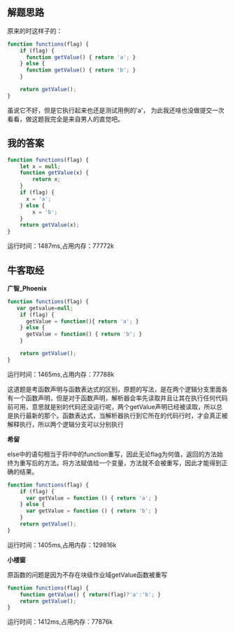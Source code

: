 ## 解题思路

原来的时这样子的：

```js
function functions(flag) {
    if (flag) {
      function getValue() { return 'a'; }
    } else {
      function getValue() { return 'b'; }
    }

    return getValue();
}
```

虽说它不好，但是它执行起来也还是测试用例的'a'， 为此我还啥也没做提交一次看看，做这题我完全是来自男人的直觉吧。

## 我的答案

```js
function functions(flag) {
    let x = null;
    function getValue(x) {
        return x;
    }
    if (flag) {
      x = 'a';
    } else {
        x = 'b';
    }
    return getValue(x);
}
```
运行时间：1487ms,占用内存：77772k

## 牛客取经

**广智_Phoenix**

```js
function functions(flag) {
   var getvalue=null;
    if (flag) {
      getValue = function(){ return 'a'; }
    } else {
      getValue = function() { return 'b'; }
    }

    return getValue();
}
```
运行时间：1465ms,占用内存：77788k

这道题是考函数声明与函数表达式的区别，原题的写法，是在两个逻辑分支里面各有一个函数声明，但是对于函数声明，解析器会率先读取并且让其在执行任何代码前可用，意思就是别的代码还没运行呢，两个getValue声明已经被读取，所以总是执行最新的那个。函数表达式，当解析器执行到它所在的代码行时，才会真正被解释执行，所以两个逻辑分支可以分别执行

**希留**

else中的语句相当于将if中的function重写，因此无论flag为何值，返回的方法始终为重写后的方法。将方法赋值给一个变量，方法就不会被重写，因此才能得到正确的结果。

```js
function functions(flag) {
    if (flag) {
      var getValue = function () { return 'a'; }
    } else {
      var getValue = function () { return 'b'; }
    }
    return getValue();
}
```
运行时间：1405ms,占用内存：129816k

**小楼窗**

原函数的问题是因为不存在块级作业域getValue函数被重写

```js
function functions(flag) {
    function getValue() { return(flag)?'a':'b'; }
    return getValue();
}
```
运行时间：1412ms,占用内存：77876k




